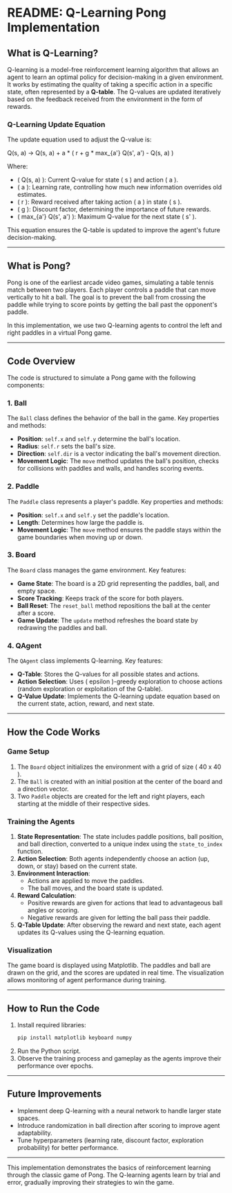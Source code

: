 # README: Q-Learning Pong Implementation

## **What is Q-Learning?**

Q-learning is a model-free reinforcement learning algorithm that allows an agent to learn an optimal policy for decision-making in a given environment. It works by estimating the quality of taking a specific action in a specific state, often represented by a **Q-table**. The Q-values are updated iteratively based on the feedback received from the environment in the form of rewards.

### **Q-Learning Update Equation**
The update equation used to adjust the Q-value is:

Q(s, a) -> Q(s, a) + a * ( r + g * max_{a'} Q(s', a') - Q(s, a) )

Where:
- \( Q(s, a) \): Current Q-value for state \( s \) and action \( a \).
- \( a \): Learning rate, controlling how much new information overrides old estimates.
- \( r \): Reward received after taking action \( a \) in state \( s \).
- \( g \): Discount factor, determining the importance of future rewards.
- \( max_{a'} Q(s', a') \): Maximum Q-value for the next state \( s' \).

This equation ensures the Q-table is updated to improve the agent's future decision-making.

---

## **What is Pong?**

Pong is one of the earliest arcade video games, simulating a table tennis match between two players. Each player controls a paddle that can move vertically to hit a ball. The goal is to prevent the ball from crossing the paddle while trying to score points by getting the ball past the opponent's paddle.

In this implementation, we use two Q-learning agents to control the left and right paddles in a virtual Pong game.

---

## **Code Overview**

The code is structured to simulate a Pong game with the following components:

### 1. **Ball**
The `Ball` class defines the behavior of the ball in the game. Key properties and methods:
- **Position**: `self.x` and `self.y` determine the ball's location.
- **Radius**: `self.r` sets the ball's size.
- **Direction**: `self.dir` is a vector indicating the ball's movement direction.
- **Movement Logic**: The `move` method updates the ball's position, checks for collisions with paddles and walls, and handles scoring events.

### 2. **Paddle**
The `Paddle` class represents a player's paddle. Key properties and methods:
- **Position**: `self.x` and `self.y` set the paddle's location.
- **Length**: Determines how large the paddle is.
- **Movement Logic**: The `move` method ensures the paddle stays within the game boundaries when moving up or down.

### 3. **Board**
The `Board` class manages the game environment. Key features:
- **Game State**: The board is a 2D grid representing the paddles, ball, and empty space.
- **Score Tracking**: Keeps track of the score for both players.
- **Ball Reset**: The `reset_ball` method repositions the ball at the center after a score.
- **Game Update**: The `update` method refreshes the board state by redrawing the paddles and ball.

### 4. **QAgent**
The `QAgent` class implements Q-learning. Key features:
- **Q-Table**: Stores the Q-values for all possible states and actions.
- **Action Selection**: Uses \( epsilon \)-greedy exploration to choose actions (random exploration or exploitation of the Q-table).
- **Q-Value Update**: Implements the Q-learning update equation based on the current state, action, reward, and next state.

---

## **How the Code Works**

### **Game Setup**
1. The `Board` object initializes the environment with a grid of size \( 40 x 40 \).
2. The `Ball` is created with an initial position at the center of the board and a direction vector.
3. Two `Paddle` objects are created for the left and right players, each starting at the middle of their respective sides.

### **Training the Agents**
1. **State Representation**: The state includes paddle positions, ball position, and ball direction, converted to a unique index using the `state_to_index` function.
2. **Action Selection**: Both agents independently choose an action (up, down, or stay) based on the current state.
3. **Environment Interaction**:
   - Actions are applied to move the paddles.
   - The ball moves, and the board state is updated.
4. **Reward Calculation**:
   - Positive rewards are given for actions that lead to advantageous ball angles or scoring.
   - Negative rewards are given for letting the ball pass their paddle.
5. **Q-Table Update**: After observing the reward and next state, each agent updates its Q-values using the Q-learning equation.

### **Visualization**
The game board is displayed using Matplotlib. The paddles and ball are drawn on the grid, and the scores are updated in real time. The visualization allows monitoring of agent performance during training.

---

## **How to Run the Code**
1. Install required libraries:
   ```bash
   pip install matplotlib keyboard numpy
   ```
2. Run the Python script.
3. Observe the training process and gameplay as the agents improve their performance over epochs.

---

## **Future Improvements**
- Implement deep Q-learning with a neural network to handle larger state spaces.
- Introduce randomization in ball direction after scoring to improve agent adaptability.
- Tune hyperparameters (learning rate, discount factor, exploration probability) for better performance.

---

This implementation demonstrates the basics of reinforcement learning through the classic game of Pong. The Q-learning agents learn by trial and error, gradually improving their strategies to win the game.

